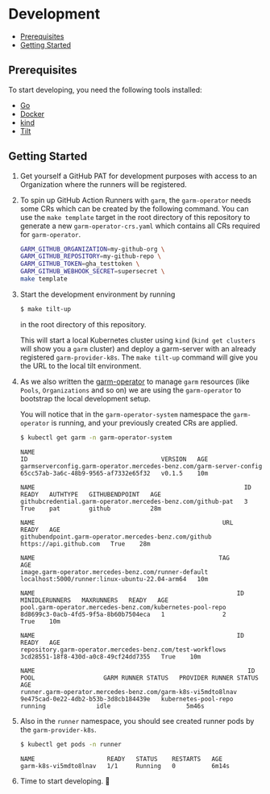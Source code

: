 <!-- SPDX-License-Identifier: MIT -->

# Development

<!-- toc -->
- [Prerequisites](#prerequisites)
- [Getting Started](#getting-started)
<!-- /toc -->

## Prerequisites

To start developing, you need the following tools installed:

- [Go](https://golang.org/doc/install)
- [Docker](https://docs.docker.com/get-docker/)
- [kind](https://kind.sigs.k8s.io/docs/user/quick-start/)
- [Tilt](https://docs.tilt.dev/install.html)

## Getting Started

1. Get yourself a GitHub PAT for development purposes with access to an Organization where the runners will be registered.

1. To spin up GitHub Action Runners with `garm`, the `garm-operator` needs some CRs which can be created by the 
   following command.
   You can use the `make template` target in the root directory of this repository to generate a new 
   `garm-operator-crs.yaml` which contains all CRs required for `garm-operator`.
   
      ```bash
      GARM_GITHUB_ORGANIZATION=my-github-org \
      GARM_GITHUB_REPOSITORY=my-github-repo \
      GARM_GITHUB_TOKEN=gha_testtoken \
      GARM_GITHUB_WEBHOOK_SECRET=supersecret \
      make template
      ```

1. Start the development environment by running
   ```bash
   $ make tilt-up
   ```
   in the root directory of this repository.

   This will start a local Kubernetes cluster using `kind` (`kind get clusters` will show you a `garm` cluster) and deploy a garm-server with an already registered `garm-provider-k8s`.
   The `make tilt-up` command will give you the URL to the local tilt environment.

2. As we also written the [garm-operator](https://github.com/mercedes-benz/garm-operator) to manage
   `garm` resources (like `Pools`, `Organizations` and so on) we are using the `garm-operator` to bootstrap the local development setup. 
   
   You will notice that in the `garm-operator-system` namespace the `garm-operator` is running, and your previously 
   created CRs are applied.
   ```bash
   $ kubectl get garm -n garm-operator-system
   ```
   ``` 
   NAME                                                                  ID                                     VERSION   AGE
   garmserverconfig.garm-operator.mercedes-benz.com/garm-server-config   65cc57ab-3a6c-48b9-9565-af7332e65f32   v0.1.5    10m
   
   NAME                                                          ID    READY   AUTHTYPE   GITHUBENDPOINT   AGE
   githubcredential.garm-operator.mercedes-benz.com/github-pat   3     True    pat        github           28m
   
   NAME                                                    URL                      READY   AGE
   githubendpoint.garm-operator.mercedes-benz.com/github   https://api.github.com   True    28m
   
   NAME                                                   TAG                                              AGE
   image.garm-operator.mercedes-benz.com/runner-default   localhost:5000/runner:linux-ubuntu-22.04-arm64   10m
   
   NAME                                                        ID                                     MINIDLERUNNERS   MAXRUNNERS   READY   AGE
   pool.garm-operator.mercedes-benz.com/kubernetes-pool-repo   8d8699c3-0acb-4fd5-9f5a-8b60b7504eca   1                2            True    10m
   
   NAME                                                        ID                                     READY   AGE
   repository.garm-operator.mercedes-benz.com/test-workflows   3cd28551-18f8-430d-a0c8-49cf24dd7355   True    10m
   
   NAME                                                           ID                                     POOL                   GARM RUNNER STATUS   PROVIDER RUNNER STATUS   AGE
   runner.garm-operator.mercedes-benz.com/garm-k8s-vi5mdto8lnav   9e475cad-0e22-4db2-b53b-3d8cb184439e   kubernetes-pool-repo   running              idle                     5m46s

   ```
3. Also in the `runner` namespace, you should see created runner pods by the `garm-provider-k8s`.
   ```bash
   $ kubectl get pods -n runner
   ```
   ```
   NAME                    READY   STATUS    RESTARTS   AGE
   garm-k8s-vi5mdto8lnav   1/1     Running   0          6m14s
   ```

4. Time to start developing. 🎉
